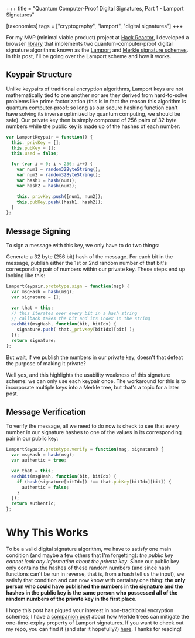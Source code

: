 +++
title = "Quantum Computer-Proof Digital Signatures, Part 1 - Lamport Signatures"

[taxonomies]
tags = ["cryptography", "lamport", "digital signatures"]
+++

For my MVP (minimal viable product) project at [Hack Reactor](http://hackreactor.com), I developed a browser [library](https://github.com/sunny-g/lamport-merkle.js) that implements two quantum-computer-proof digital signature algorithms known as the [Lamport](https://en.wikipedia.org/wiki/Lamport_signature) and [Merkle signature schemes](https://en.wikipedia.org/wiki/Merkle_signature_scheme). In this post, I'll be going over the Lamport scheme and how it works.

## Keypair Structure

Unlike keypairs of traditional encryption algorithms, Lamport keys are not mathematically tied to one another nor are they derived from hard-to-solve problems like prime factorization (this is in fact the reason this algorithm is quantum computer-proof: so long as our secure hashing function can't have solving its inverse optimized by quantum computing, we should be safe). Our private key then is simply composed of 256 pairs of 32 byte numbers while the public key is made up of the hashes of each number:

```js
var LamportKeypair = function() {
  this._privKey = [];
  this.pubKey = [];
  this.used = false;

  for (var i = 0; i < 256; i++) {
    var num1 = random32ByteString();
    var num2 = random32ByteString();
    var hash1 = hash(num1);
    var hash2 = hash(num2);

    this._privKey.push([num1, num2]);
    this.pubKey.push([hash1, hash2]);
  }
};
```

## Message Signing

To sign a message with this key, we only have to do two things:

Generate a 32 byte (256 bit) hash of the message.
For each bit in the message, publish either the 1st or 2nd random number of that bit's corresponding pair of numbers within our private key.
These steps end up looking like this:

```js
LamportKeypair.prototype.sign = function(msg) {
  var msgHash = hash(msg);
  var signature = [];

  var that = this;
  // this iterates over every bit in a hash string
  // callback takes the bit and its index in the string
  eachBit(msgHash, function(bit, bitIdx) {
    signature.push( that._privKey[bitIdx][bit] );
  });
  return signature;
};
```

But wait, if we publish the numbers in our private key, doesn't that defeat the purpose of making it private?

Well yes, and this highlights the usability weakness of this signature scheme: we can only use each keypair once. The workaround for this is to incorporate multiple keys into a Merkle tree, but that's a topic for a later post.

## Message Verification

To verify the message, all we need to do now is check to see that every number in our signature hashes to one of the values in its corresponding pair in our public key:

```js
LamportKeypair.prototype.verify = function(msg, signature) {
  var msgHash = hash(msg);
  var authentic = true;

  var that = this;
  eachBit(msgHash, function(bit, bitIdx) {
    if (hash(signature[bitIdx]) !== that.pubKey[bitIdx][bit]) {
      authentic = false;
    }
  });
  return authentic;
};
```

# Why This Works

To be a valid digital signature algorithm, we have to satisfy one main condition (and maybe a few others that I'm forgetting): *the public key cannot leak any information about the private key*. Since our public key only contains the hashes of these random numbers (and since hash functions can't be run in reverse, that is, from a hash tell us the input), we satisfy that condition and can now know with certainty one thing: **the only person who could have published the numbers in the signature and the hashes in the public key is the same person who possessed all of the random numbers of the private key in the first place.**

I hope this post has piqued your interest in non-traditional encryption schemes; I have a [companion post](@/2014-12-13/merkle-signatures.md) about how Merkle trees can mitigate the one-time-expiry property of Lamport signatures. If you want to check out my repo, you can find it (and star it hopefully?) [here](https://github.com/sunny-g/lamport-merkle.js). Thanks for reading!
